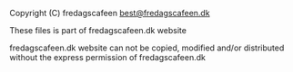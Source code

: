  Copyright (C) fredagscafeen <best@fredagscafeen.dk>

 These files is part of fredagscafeen.dk website

 fredagscafeen.dk website can not be copied, modified and/or
 distributed without the express permission of fredagscafeen.dk
